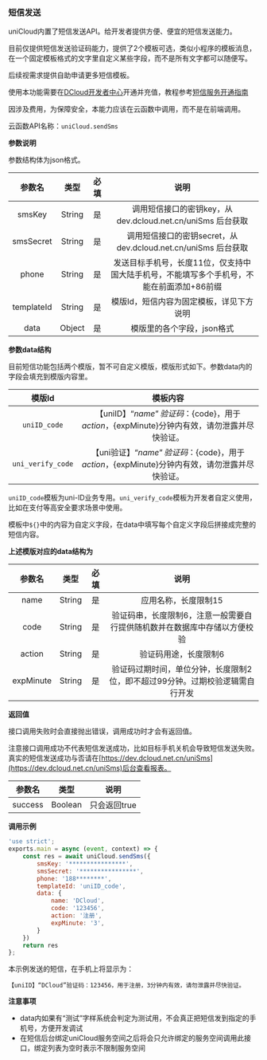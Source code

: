 ### 短信发送

uniCloud内置了短信发送API。给开发者提供方便、便宜的短信发送能力。

目前仅提供短信发送验证码能力，提供了2个模板可选，类似小程序的模板消息，在一个固定模板格式的文字里自定义某些字段，而不是所有文字都可以随便写。

后续视需求提供自助申请更多短信模板。

使用本功能需要在[DCloud开发者中心](https://dev.dcloud.net.cn/uniSms)开通并充值，教程参考[短信服务开通指南](https://ask.dcloud.net.cn/article/37534)

因涉及费用，为保障安全，本能力应该在云函数中调用，而不是在前端调用。

云函数API名称：`uniCloud.sendSms`

**参数说明**

参数结构体为json格式。

|参数名		|类型	|必填	|说明															|
|:-:		|:-:	|:-:	|:-:															|
|smsKey		|String	|是		|调用短信接口的密钥key，从 dev.dcloud.net.cn/uniSms 后台获取		|
|smsSecret	|String	|是		|调用短信接口的密钥secret，从 dev.dcloud.net.cn/uniSms 后台获取	|
|phone		|String	|是		|发送目标手机号，长度11位，仅支持中国大陆手机号，不能填写多个手机号，不能在前面添加+86前缀|
|templateId	|String	|是		|模版Id，短信内容为固定模板，详见下方说明						|
|data		|Object	|是		|模版里的各个字段，json格式										|

**参数data结构**

目前短信功能包括两个模版，暂不可自定义模版，模版形式如下。参数data内的字段会填充到模版内容里。

|模版Id				|模板内容																							|
|:-:				|:-:																								|
|`uniID_code`		|【uniID】“${name}”验证码：${code}，用于${action}，${expMinute}分钟内有效，请勿泄露并尽快验证。	|
|`uni_verify_code`	|【uni验证】“${name}”验证码：${code}，用于${action}，${expMinute}分钟内有效，请勿泄露并尽快验证。	|

`uniID_code`模板为uni-ID业务专用。`uni_verify_code`模板为开发者自定义使用，比如在支付等高安全要求场景中使用。

模板中`${}`中的内容为自定义字段，在data中填写每个自定义字段后拼接成完整的短信内容。

**上述模版对应的data结构为**

|参数名		|类型	|必填	|说明								|
|:-:		|:-:	|:-:	|:-:								|
|name		|String	|是		|应用名称，长度限制15				|
|code		|String	|是		|验证码串，长度限制6，注意一般需要自行提供随机数并在数据库中存储以方便校验	|
|action		|String	|是		|验证码用途，长度限制6				|
|expMinute	|String	|是		|验证码过期时间，单位分钟，长度限制2位，即不超过99分钟。过期校验逻辑需自行开发|


**返回值**

接口调用失败时会直接抛出错误，调用成功时才会有返回值。

注意接口调用成功不代表短信发送成功，比如目标手机关机会导致短信发送失败。真实的短信发送成功与否请在[https://dev.dcloud.net.cn/uniSms](https://dev.dcloud.net.cn/uniSms)后台查看报表。

|参数名	|类型	|说明			|
|:-:	|:-:	|:-:			|
|success|Boolean|只会返回true	|

**调用示例**

```js
'use strict';
exports.main = async (event, context) => {
	const res = await uniCloud.sendSms({
		smsKey: '****************',
		smsSecret: '****************',
		phone: '188********',
		templateId: 'uniID_code',
		data: {
			name: 'DCloud',
			code: '123456',
			action: '注册',
			expMinute: '3',
		}
	})
	return res
};
```

本示例发送的短信，在手机上将显示为：
```
【uniID】“DCloud”验证码：123456，用于注册，3分钟内有效，请勿泄露并尽快验证。
```

**注意事项**

- data内如果有“测试”字样系统会判定为测试用，不会真正把短信发到指定的手机号，方便开发调试
- 在短信后台绑定uniCloud服务空间之后将会只允许绑定的服务空间调用此接口，绑定列表为空时表示不限制服务空间
